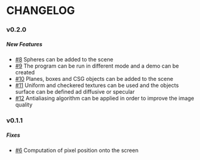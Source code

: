 # CHANGELOG 

### v0.2.0
##### New Features
 - [#8](https://github.com/AnnaPivetta/KTracer/pull/8) Spheres can be added to the scene
 - [#9](https://github.com/AnnaPivetta/KTracer/pull/9) The program can be run in different mode and a demo can be created
 - [#10](https://github.com/AnnaPivetta/KTracer/pull/10) Planes, boxes and CSG objects can be added to the scene
 - [#11](https://github.com/AnnaPivetta/KTracer/pull/11) Uniform and checkered textures can be used and the objects surface can be defined ad diffusive or specular
 - [#12](https://github.com/AnnaPivetta/KTracer/pull/11) Antialiasing algorithm can be applied in order to improve the image quality

### v0.1.1
##### Fixes
 - [#6](https://github.com/AnnaPivetta/CNGIF/issues/6) Computation of pixel position onto the screen
